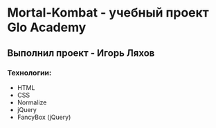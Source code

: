 # Mortal-Kombat - учебный проект Glo Academy
## Выполнил проект - Игорь Ляхов
### Технологии:
- HTML
- CSS
- Normalize
- jQuery
- FancyBox (jQuery)
